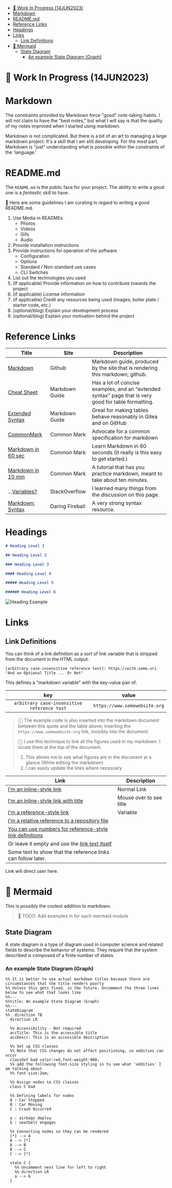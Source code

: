 [figure-headings]: ./.project/figures/markdown/headings.png

- [🚧 Work In Progress (14JUN2023)](#-work-in-progress-14jun2023)
- [Markdown](#markdown)
- [README.md](#readmemd)
- [Reference Links](#reference-links)
- [Headings](#headings)
- [Links](#links)
  - [Link Definitions](#link-definitions)
- [🚧 Mermaid](#-mermaid)
  - [State Diagram](#state-diagram)
    - [An example State Diagram (Graph)](#an-example-state-diagram-graph)

# 🚧 Work In Progress (14JUN2023)

# Markdown

The constraints provided by Markdown force "good" note-taking habits. I will not claim to have the "best notes," but what I will say is that the quality of my notes improved when I started using markdown.

Markdown is not complicated. But there is a bit of an art to managing a large markdown project. It's a skill that I am still developing. For the most part, Markdown is "just" understanding what is possible within the constraints of the 'language.'

# README.md

The `README.md` is the public face for your project. The ability to write a good one is a _fantastic_ skill to have.

🚧 Here are some guidelines I am curating in regard to writing a good README.md.

1. Use Media in READMEs
   - Photos
   - Videos
   - Gifs
   - Audio
2. Provide installation instructions
3. Provide instructions for operation of the software
   - Configuration
   - Options
   - Standard / Non-standard use cases
   - CLI Switches
4. List out the technologies you used
5. (If applicable) Provide information on how to contribute towards the project
6. (if applicable) License information
7. (if applicable) Credit any resources being used (images, boiler plate / starter code, etc.)
8. (optional/blog) Explain your development process
9. (optional/blog) Explain your motivation behind the project

# Reference Links

| Title                                                                                                                                                          | Site            | Description                                                                                          |
| -------------------------------------------------------------------------------------------------------------------------------------------------------------- | --------------- | ---------------------------------------------------------------------------------------------------- |
| [Markdown](https://docs.github.com/en/get-started/writing-on-github/getting-started-with-writing-and-formatting-on-github/basic-writing-and-formatting-syntax) | Github          | Markdown guide, produced by the site that is rendering this markdown; github.                        |
| [Cheat Sheet](https://www.markdownguide.org/cheat-sheet/)                                                                                                      | Markdown Guide  | Has a lot of concise examples, and an "extended syntax" page that is very good for table formatting. |
| [Extended Syntax](https://www.markdownguide.org/cheat-sheet/)                                                                                                  | Markdown Guide  | Great for making tables behave reasonably in Gitea and on GitHub                                     |
| [CommonMark](https://commonmark.org/)                                                                                                                          | Common Mark     | Advocate for a common specification for markdown                                                     |
| [Markdown in 60 sec](https://commonmark.org/help/)                                                                                                             | Common Mark     | Learn Markdown in 60 seconds (It really is this easy to get started.)                                |
| [Markdown in 10 min](https://commonmark.org/help/tutorial/)                                                                                                    | Common Mark     | A tutorial that has you practice markdown, meant to take about ten minutes.                          |
| ...[Variables?](https://stackoverflow.com/questions/24580042/github-markdown-are-macros-and-variables-possible)                                                | StackOverflow   | I learned many things from the discussion on this page.                                              |
| [Markdown: Syntax](https://daringfireball.net/projects/markdown/syntax)                                                                                        | Daring Fireball | A very strong syntax resource.                                                                       |

# Headings

```markdown
# Heading Level 1

## Heading Level 2

### Heading Level 3

#### Heading Level 4

##### Heading Level 5

###### Heading Level 6
```

![Heading Example][figure-headings]

# Links

## Link Definitions

You can think of a link definition as a sort of link variable that is stripped from the document in the HTML output.

```
[arbitrary case-insensitive reference text]: https://with.some.uri "And an Optional Title ... Or Not"
```

This defines a "markdown variable" with the key-value pair of:

|                     key                     |             value             |
| :-----------------------------------------: | :---------------------------: |
| `arbitrary case-insensitive reference text` | `https://www.somewebsite.org` |

[arbitrary case-insensitive reference text]: https://www.somewebsite.org

> ⓘ The example code is also inserted into the markdown document between this quote and the table above; inserting the `https://www.somewebsite.org` link, invisibly into the document.

> ⓘ I use this technique to link all the figures used in my markdown. I locate them at the top of the document.
>
> 1. This allows me to see what figures are in the document at a glance (While editing the markdown)
> 2. I can easily update the links where necessary

| Link                                                                                        | Description             |
| ------------------------------------------------------------------------------------------- | ----------------------- |
| [I'm an inline-style link](https://www.somewebsite.com)                                     | Normal Link             |
| [I'm an inline-style link with title](https://www.somewebsite.com "somewebsite's Homepage") | Mouse over to see title |
| [I'm a reference-style link][Arbitrary case-insensitive reference text]                     | Variable                |
| [I'm a relative reference to a repository file](../blob/master/LICENSE)                     |                         |
| [You can use numbers for reference-style link definitions][1]                               |                         |
| Or leave it empty and use the [link text itself]                                            |                         |
| Some text to show that the reference links can follow later.                                |                         |

Link will direct user here.

[1]: http://somewebsite.org
[link text itself]: http://www.somewebsite.com

# 🚧 Mermaid

This is possibly the coolest addition to markdown.

> 🚧 TODO: Add examples in for each mermaid module

## State Diagram

A state diagram is a type of diagram used in computer science and related fields to describe the behavior of systems. They require that the system described is composed of a finite number of states.

### An example State Diagram (Graph)

```mermaid
%% It is better to use actual markdown titles because there are circumstances that the title renders poorly
%% Unless this gets fixed, in the future. Uncomment the three lines below to see what that looks like
%%---
%%title: An example State Diagram (Graph)
%%---
stateDiagram
%%  direction TB
  direction LR

  %% Accessibility - Not required
  accTitle: This is the accessible title
  accDescr: This is an accessible description

  %% Set up CSS classes
  %% Note that CSS changes do not affect positioning, so oddities can occur
  classDef bad color:red,font-weight:900;
  %% add the following font-size styling in to see what 'oddities' I am talking about
  %% font-size:2em;

  %% Assign nodes to CSS classes
  class C bad

  %% Defining labels for nodes
  A : Car Stopped
  B : Car Moving
  C : Crash Occurred

  a : airbags deploy
  b : seatbelt engages

  %% Connecting nodes so they can be rendered
  [*] --> A
  A --> [*]
  A --> B
  B --> C
  C --> [*]

  state C {
    %% Uncomment next line for left to right
    %% direction LR
    a --> b
  }

```
